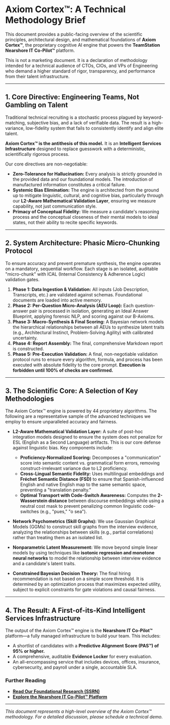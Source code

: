 # Axiom Cortex™: A Technical Methodology Brief

This document provides a public-facing overview of the scientific principles, architectural design, and mathematical foundations of **Axiom Cortex™**, the proprietary cognitive AI engine that powers the **TeamStation Nearshore IT Co-Pilot™** platform.

This is not a marketing document. It is a declaration of methodology intended for a technical audience of CTOs, CIOs, and VPs of Engineering who demand a higher standard of rigor, transparency, and performance from their talent infrastructure.

---

## 1. Core Directive: Engineering Teams, Not Gambling on Talent

Traditional technical recruiting is a stochastic process plagued by keyword-matching, subjective bias, and a lack of verifiable data. The result is a high-variance, low-fidelity system that fails to consistently identify and align elite talent.

**Axiom Cortex™ is the antithesis of this model.** It is an **Intelligent Services Infrastructure** designed to replace guesswork with a deterministic, scientifically rigorous process.

Our core directives are non-negotiable:
*   **Zero-Tolerance for Hallucination:** Every analysis is strictly grounded in the provided data and our foundational models. The introduction of manufactured information constitutes a critical failure.
*   **Systemic Bias Elimination:** The engine is architected from the ground up to mitigate linguistic, cultural, and cognitive bias, particularly through our **L2-Aware Mathematical Validation Layer**, ensuring we measure capability, not just communication style.
*   **Primacy of Conceptual Fidelity:** We measure a candidate's reasoning process and the conceptual closeness of their mental models to ideal states, not their ability to recite specific keywords.

---

## 2. System Architecture: Phasic Micro-Chunking Protocol

To ensure accuracy and prevent premature synthesis, the engine operates on a mandatory, sequential workflow. Each stage is an isolated, auditable "micro-chunk" with ICAL (Internal Consistency & Adherence Logic) validation gates.

1.  **Phase 1: Data Ingestion & Validation:** All inputs (Job Description, Transcripts, etc.) are validated against schemas. Foundational documents are loaded into active memory.
2.  **Phase 2: Per-Question Micro-Analysis (AEU Loop):** Each question-answer pair is processed in isolation, generating an Ideal Answer Blueprint, applying forensic NLP, and scoring against our B-Axioms.
3.  **Phase 3: Macro-Synthesis & Final Scoring:** A Bayesian network models the hierarchical relationships between all AEUs to synthesize latent traits (e.g., Architectural Instinct, Problem-Solving Agility) with calibrated uncertainty.
4.  **Phase 4: Report Assembly:** The final, comprehensive Markdown report is constructed.
5.  **Phase 5: Pre-Execution Validation:** A final, non-negotiable validation protocol runs to ensure every algorithm, formula, and process has been executed with absolute fidelity to the core prompt. **Execution is forbidden until 100% of checks are confirmed.**

---

## 3. The Scientific Core: A Selection of Key Methodologies

The Axiom Cortex™ engine is powered by 44 proprietary algorithms. The following are a representative sample of the advanced techniques we employ to ensure unparalleled accuracy and fairness.

*   **L2-Aware Mathematical Validation Layer:** A suite of post-hoc integration models designed to ensure the system does not penalize for ESL (English as a Second Language) artifacts. This is our core defense against linguistic bias. Key components include:
    *   **Proficiency-Normalized Scoring:** Decomposes a "communication" score into semantic content vs. grammatical form errors, removing construct-irrelevant variance due to L2 proficiency.
    *   **Cross-Lingual Semantic Fidelity:** Uses multilingual embeddings and **Fréchet Semantic Distance (FSD)** to ensure that Spanish-influenced English and native English map to the same semantic space, preventing a "translation penalty."
    *   **Optimal Transport with Code-Switch Awareness:** Computes the **2-Wasserstein distance** between discourse embeddings while using a neutral cost mask to prevent penalizing common linguistic code-switches (e.g., "pues," "o sea").

*   **Network Psychometrics (Skill Graphs):** We use Gaussian Graphical Models (GGMs) to construct skill graphs from the interview evidence, analyzing the relationships between skills (e.g., partial correlations) rather than treating them as an isolated list.

*   **Nonparametric Latent Measurement:** We move beyond simple linear models by using techniques like **isotonic regression and monotone neural networks** to model the relationship between interview evidence and a candidate's latent traits.

*   **Constrained Bayesian Decision Theory:** The final hiring recommendation is not based on a simple score threshold. It is determined by an optimization process that maximizes expected utility, subject to explicit constraints for gate violations and causal fairness.

---

## 4. The Result: A First-of-its-Kind Intelligent Services Infrastructure

The output of the Axiom Cortex™ engine is the **Nearshore IT Co-Pilot™** platform—a fully managed infrastructure to build your team. This includes:

*   A shortlist of candidates with a **Predictive Alignment Score (PAS™) of 95% or higher.**
*   A comprehensive, auditable **Evidence Locker** for every evaluation.
*   An all-encompassing service that includes devices, offices, insurance, cybersecurity, and payroll under a single, accountable SLA.

### Further Reading

*   **[Read Our Foundational Research (SSRN)](https://papers.ssrn.com/sol3/papers.cfm?abstract_id=5188490)**
*   **[Explore the Nearshore IT Co-Pilot™ Platform](https://teamstation.dev/nearshore-integrated-services)**

---
*This document represents a high-level overview of the Axiom Cortex™ methodology. For a detailed discussion, please schedule a technical demo.*
